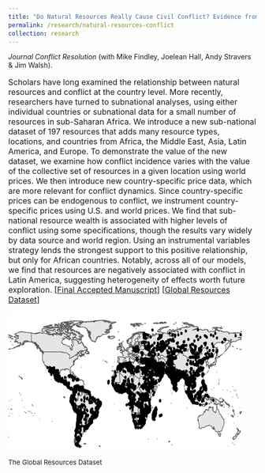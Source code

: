 ```yaml
---
title: "Do Natural Resources Really Cause Civil Conflict? Evidence from the New Global Resources Dataset"
permalink: /research/natural-resources-conflict
collection: research
---
```


<style>
.thumbnailnrc {
    background-color: black;
    height: 275px;
    display: inline-block; 
    background-size: cover; 
    background-position: center center;
    background-repeat: no-repeat;
}
</style>

*Journal Conflict Resolution* (with Mike Findley, Joelean Hall, Andy Stravers & Jim Walsh).

<p style="font-size: 12pt; width: 100%; text-align: left;">Scholars have long examined the relationship between natural resources and conflict at the country level. More recently, researchers have turned to subnational analyses, using either individual countries or subnational data for a small number of resources in sub-Saharan Africa. We introduce a new sub-national dataset of 197 resources that adds many resource types, locations, and countries from Africa, the Middle East, Asia, Latin America, and Europe. To demonstrate the value of the new dataset, we examine how conflict incidence varies with the value of the collective set of resources in a given location using world prices. We then introduce new country-specific price data, which are more relevant for conflict dynamics. Since country-specific prices can be endogenous to conflict, we instrument country-specific prices using U.S. and world prices. We find that sub-national resource wealth is associated with higher levels of conflict using some specifications, though the results vary widely by data source and world region. Using an instrumental variables strategy lends the strongest support to this positive relationship, but only for African countries. Notably, across all of our models, we find that resources are negatively associated with conflict in Latin America, suggesting heterogeneity of effects worth future exploration. [<a href="https://mikedenly.com/files/natural-resources-conflict.pdf">Final Accepted Manuscript</a>] [<a href="https://mikedenly.com/datasets/global-resources-dataset">Global Resources Dataset</a>]</p> 

<p style="font-size: 12pt; width: 100%; text-align: left;"><img src="/images/world_nr.png" class="thumbnailnrc" style="width: 94%;"></p>

<p style="font-size: 10pt; width: 100%; text-align: left;">The Global Resources Dataset</p> 